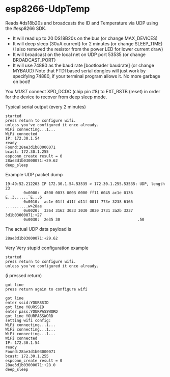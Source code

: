 # esp8266-UdpTemp
Reads #ds18b20s and broadcasts the ID and Temperature via UDP using the #esp8266 SDK.

* It will read up to 20 DS18B20s on the bus (or change MAX_DEVICES)
* It will deep sleep (30uA current) for 2 minutes (or change SLEEP_TIME) (I also removed the resistor from the power LED for lower current draw)
* It will broadcast on the local net on UDP port 53535 (or change BROADCAST_PORT)
* It will use 74880 as the baud rate [bootloader baudrate] (or change MYBAUD) Note that FTDI based serial dongles will just work by specifying 74880, if your terminal program allows it.  No more garbage on boot!

You *MUST* connect XPD_DCDC (chip pin #8) to EXT_RSTB (reset) in order for 
the device to recover from deep sleep mode.

Typical serial output (every 2 minutes)
```
started
press return to configure wifi.
unless you've configured it once already.
WiFi connecting...1...
WiFi connected
IP: 172.30.1.54
ready
Found:28ae3d1b03000071
bcast: 172.30.1.255
espconn_create result = 0
28ae3d1b03000071:+29.62
deep_sleep
```

Example UDP packet dump
```
19:49:52.212203 IP 172.30.1.54.53535 > 172.30.1.255.53535: UDP, length 23
        0x0000:  4500 0033 0003 0000 ff11 6045 ac1e 0136  E..3......`E...6
        0x0010:  ac1e 01ff d11f d11f 001f 773e 3238 6165  ..........w>28ae
        0x0020:  3364 3162 3033 3030 3030 3731 3a2b 3237  3d1b03000071:+27
        0x0030:  2e35 30                                  .50
```
The actual UDP data payload is
```
28ae3d1b03000071:+29.62
```

Very Very stupid configuration example

```
started
press return to configure wifi.
unless you've configured it once already.
```
(i pressed return)
```
got line 
press return again to configure wifi

got line 
enter ssid:YOURSSID
got line YOURSSID
enter pass:YOURPASSWORD
got line YOURPASSWORD
setting wifi config: 
WiFi connecting...1...
WiFi connecting...1...
WiFi connecting...1...
WiFi connected
IP: 172.30.1.54
ready
Found:28ae3d1b03000071
bcast: 172.30.1.255
espconn_create result = 0
28ae3d1b03000071:+28.0
deep_sleep
```
